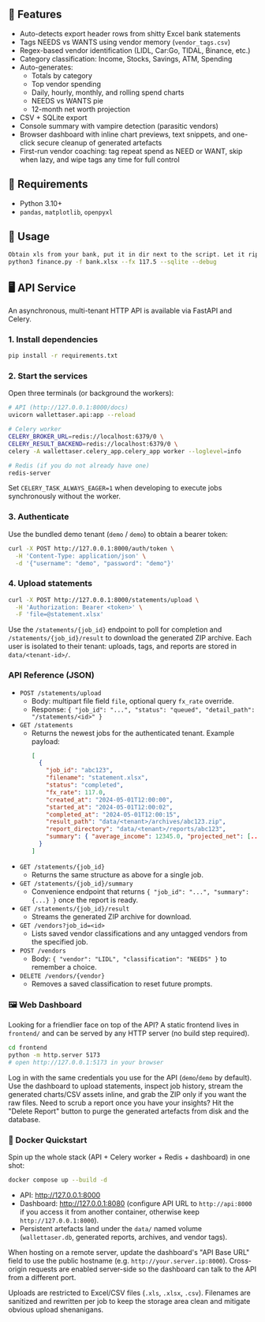 ## 🔧 Features

- Auto-detects export header rows from shitty Excel bank statements
- Tags NEEDS vs WANTS using vendor memory (`vendor_tags.csv`)
- Regex-based vendor identification (LIDL, Car:Go, TIDAL, Binance, etc.)
- Category classification: Income, Stocks, Savings, ATM, Spending
- Auto-generates:
  - Totals by category
  - Top vendor spending
  - Daily, hourly, monthly, and rolling spend charts
  - NEEDS vs WANTS pie
  - 12-month net worth projection
- CSV + SQLite export
- Console summary with vampire detection (parasitic vendors)
- Browser dashboard with inline chart previews, text snippets, and one-click
  secure cleanup of generated artefacts
- First-run vendor coaching: tag repeat spend as NEED or WANT, skip when lazy,
  and wipe tags any time for full control

## 🐍 Requirements

- Python 3.10+
- `pandas`, `matplotlib`, `openpyxl`

## 🚀 Usage

```bash
Obtain xls from your bank, put it in dir next to the script. Let it rip.
python3 finance.py -f bank.xlsx --fx 117.5 --sqlite --debug
```

## 🖥️ API Service

An asynchronous, multi-tenant HTTP API is available via FastAPI and Celery.

### 1. Install dependencies

```bash
pip install -r requirements.txt
```

### 2. Start the services

Open three terminals (or background the workers):

```bash
# API (http://127.0.0.1:8000/docs)
uvicorn wallettaser.api:app --reload

# Celery worker
CELERY_BROKER_URL=redis://localhost:6379/0 \
CELERY_RESULT_BACKEND=redis://localhost:6379/0 \
celery -A wallettaser.celery_app.celery_app worker --loglevel=info

# Redis (if you do not already have one)
redis-server
```

Set `CELERY_TASK_ALWAYS_EAGER=1` when developing to execute jobs synchronously
without the worker.

### 3. Authenticate

Use the bundled demo tenant (`demo` / `demo`) to obtain a bearer token:

```bash
curl -X POST http://127.0.0.1:8000/auth/token \
  -H 'Content-Type: application/json' \
  -d '{"username": "demo", "password": "demo"}'
```

### 4. Upload statements

```bash
curl -X POST http://127.0.0.1:8000/statements/upload \
  -H 'Authorization: Bearer <token>' \
  -F 'file=@statement.xlsx'
```

Use the `/statements/{job_id}` endpoint to poll for completion and
`/statements/{job_id}/result` to download the generated ZIP archive. Each user is
isolated to their tenant: uploads, tags, and reports are stored in
`data/<tenant-id>/`.

### API Reference (JSON)

- `POST /statements/upload`
  - Body: multipart file field `file`, optional query `fx_rate` override.
  - Response: `{ "job_id": "...", "status": "queued", "detail_path": "/statements/<id>" }`
- `GET /statements`
  - Returns the newest jobs for the authenticated tenant. Example payload:
    ```json
    [
      {
        "job_id": "abc123",
        "filename": "statement.xlsx",
        "status": "completed",
        "fx_rate": 117.0,
        "created_at": "2024-05-01T12:00:00",
        "started_at": "2024-05-01T12:00:02",
        "completed_at": "2024-05-01T12:00:15",
        "result_path": "data/<tenant>/archives/abc123.zip",
        "report_directory": "data/<tenant>/reports/abc123",
        "summary": { "average_income": 12345.0, "projected_net": [...], ... }
      }
    ]
    ```
- `GET /statements/{job_id}`
  - Returns the same structure as above for a single job.
- `GET /statements/{job_id}/summary`
  - Convenience endpoint that returns `{ "job_id": "...", "summary": {...} }` once the report is ready.
- `GET /statements/{job_id}/result`
  - Streams the generated ZIP archive for download.
- `GET /vendors?job_id=<id>`
  - Lists saved vendor classifications and any untagged vendors from the specified job.
- `POST /vendors`
  - Body: `{ "vendor": "LIDL", "classification": "NEEDS" }` to remember a choice.
- `DELETE /vendors/{vendor}`
  - Removes a saved classification to reset future prompts.

### 🖼️ Web Dashboard

Looking for a friendlier face on top of the API? A static frontend lives in
`frontend/` and can be served by any HTTP server (no build step required).

```bash
cd frontend
python -m http.server 5173
# open http://127.0.0.1:5173 in your browser
```

Log in with the same credentials you use for the API (`demo`/`demo` by default).
Use the dashboard to upload statements, inspect job history, stream the
generated charts/CSV assets inline, and grab the ZIP only if you want the raw
files. Need to scrub a report once you have your insights? Hit the "Delete
Report" button to purge the generated artefacts from disk and the database.

### 🐳 Docker Quickstart

Spin up the whole stack (API + Celery worker + Redis + dashboard) in one shot:

```bash
docker compose up --build -d
```

- API: http://127.0.0.1:8000
- Dashboard: http://127.0.0.1:8080 (configure API URL to `http://api:8000` if you
  access it from another container, otherwise keep `http://127.0.0.1:8000`).
- Persistent artefacts land under the `data/` named volume (`wallettaser.db`,
  generated reports, archives, and vendor tags).

When hosting on a remote server, update the dashboard's "API Base URL" field to
use the public hostname (e.g. `http://your.server.ip:8000`). Cross-origin
requests are enabled server-side so the dashboard can talk to the API from a
different port.

Uploads are restricted to Excel/CSV files (`.xls`, `.xlsx`, `.csv`). Filenames are
sanitized and rewritten per job to keep the storage area clean and mitigate
obvious upload shenanigans.
